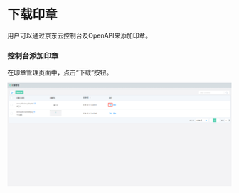 # 下载印章

用户可以通过京东云控制台及OpenAPI来添加印章。

### 控制台添加印章

在印章管理页面中，点击“下载”按钮。

![印章下载.png](/image/Electronic-Signature/印章下载.png)

